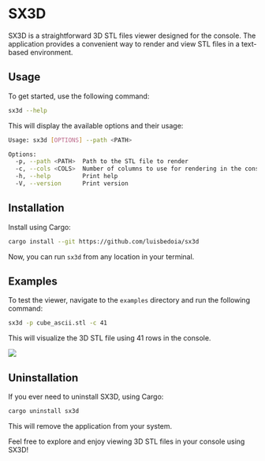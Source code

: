 # SX3D

SX3D is a straightforward 3D STL files viewer designed for the console. The application provides a convenient way to render and view STL files in a text-based environment.

## Usage

To get started, use the following command:

```bash
sx3d --help
```

This will display the available options and their usage:

```bash
Usage: sx3d [OPTIONS] --path <PATH>

Options:
  -p, --path <PATH>  Path to the STL file to render
  -c, --cols <COLS>  Number of columns to use for rendering in the console [default: 31]
  -h, --help         Print help
  -V, --version      Print version
```

## Installation

Install using Cargo:

```bash
cargo install --git https://github.com/luisbedoia/sx3d
```

Now, you can run `sx3d` from any location in your terminal.

## Examples

To test the viewer, navigate to the `examples` directory and run the following command:

```bash
sx3d -p cube_ascii.stl -c 41
```

This will visualize the 3D STL file using 41 rows in the console.

![](https://github.com/luisbedoia/sx3d/blob/main/examples/cube.gif)

## Uninstallation

If you ever need to uninstall SX3D, using Cargo:

```bash
cargo uninstall sx3d
```

This will remove the application from your system.

Feel free to explore and enjoy viewing 3D STL files in your console using SX3D!
